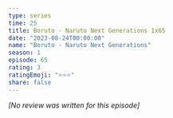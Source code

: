 ```yaml
---
type: series
time: 25
title: Boruto - Naruto Next Generations 1x65
date: "2023-08-24T00:00:00"
name: "Boruto - Naruto Next Generations"
season: 1
episode: 65
rating: 3
ratingEmoji: "⭐️⭐️⭐️"
share: false
---
```


_[No review was written for this episode]_